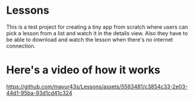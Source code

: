 # Lessons
This is a test project for creating a tiny app from scratch where users can pick a lesson from a list and watch it in the details view.   Also they have to be able to download and watch the lesson when there's no internet connection.

# Here's a video of how it works
https://github.com/mayur43s/Lessons/assets/5563481/c3854c33-2e03-44d1-95ba-93d1cd41c324

